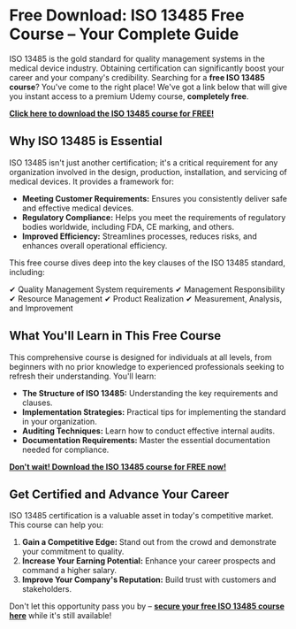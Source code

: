 # Free Download: ISO 13485 Free Course – Your Complete Guide

ISO 13485 is the gold standard for quality management systems in the medical device industry. Obtaining certification can significantly boost your career and your company's credibility. Searching for a **free ISO 13485 course**? You've come to the right place! We've got a link below that will give you instant access to a premium Udemy course, **completely free**.

[**Click here to download the ISO 13485 course for FREE!**](https://udemywork.com/iso-13485-free-course)

## Why ISO 13485 is Essential

ISO 13485 isn't just another certification; it's a critical requirement for any organization involved in the design, production, installation, and servicing of medical devices. It provides a framework for:

*   **Meeting Customer Requirements:** Ensures you consistently deliver safe and effective medical devices.
*   **Regulatory Compliance:** Helps you meet the requirements of regulatory bodies worldwide, including FDA, CE marking, and others.
*   **Improved Efficiency:** Streamlines processes, reduces risks, and enhances overall operational efficiency.

This free course dives deep into the key clauses of the ISO 13485 standard, including:

✔ Quality Management System requirements
✔ Management Responsibility
✔ Resource Management
✔ Product Realization
✔ Measurement, Analysis, and Improvement

## What You'll Learn in This Free Course

This comprehensive course is designed for individuals at all levels, from beginners with no prior knowledge to experienced professionals seeking to refresh their understanding. You'll learn:

*   **The Structure of ISO 13485:** Understanding the key requirements and clauses.
*   **Implementation Strategies:** Practical tips for implementing the standard in your organization.
*   **Auditing Techniques:** Learn how to conduct effective internal audits.
*   **Documentation Requirements:** Master the essential documentation needed for compliance.

[**Don't wait! Download the ISO 13485 course for FREE now!**](https://udemywork.com/iso-13485-free-course)

## Get Certified and Advance Your Career

ISO 13485 certification is a valuable asset in today's competitive market. This course can help you:

1.  **Gain a Competitive Edge:** Stand out from the crowd and demonstrate your commitment to quality.
2.  **Increase Your Earning Potential:** Enhance your career prospects and command a higher salary.
3.  **Improve Your Company's Reputation:** Build trust with customers and stakeholders.

Don't let this opportunity pass you by – **[secure your free ISO 13485 course here](https://udemywork.com/iso-13485-free-course)** while it's still available!
